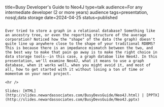 title=Busy Developer's Guide   to Neo4J
type=talk
audience=For any intermediate developer (2 or more years) audience
tags=presentation, nosql,data storage
date=2024-04-25
status=published
~~~~~~

Ever tried to store a graph in a relational database? Something like an ancestry tree, or even the reporting structure of the average corporation? Noticed how the "shape" of the data (the graph) doesn't quite line up anywhere close to the shape of your traditional RDBMS? This is because there is an impedance mismatch between the two, and the best way to make that pain go away is to make the right choice in data storage tools--in this case, a graph databae like Neo4J. In this presentation, we'll examine Neo4J, what it means to use a graph database, when it works well, when you might avoid it, and most of all, how to get started with it without losing a ton of time or momentum on your next project.
    
<hr />

Slides: [HTML](http://slides.newardassociates.com/BusyDevsGuide/Neo4J.html) | [PPTX](http://slides.newardassociates.com/BusyDevsGuide/Neo4J.pptx)
